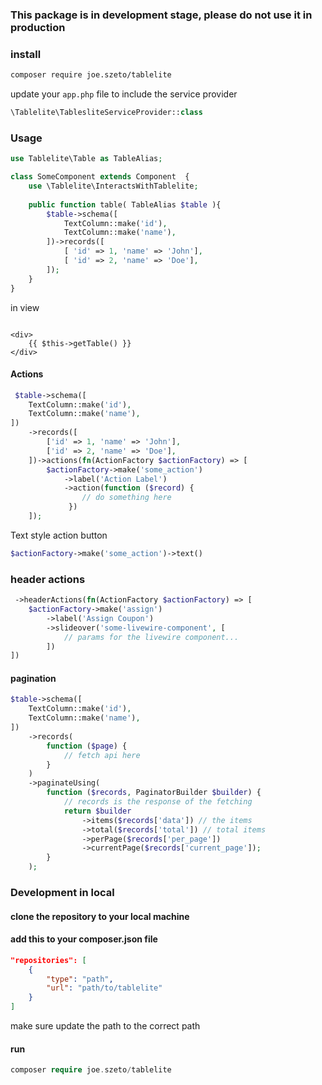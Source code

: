 ### This package is in development stage, please do not use it in production

### install
```bash
composer require joe.szeto/tablelite
```

update your ```app.php```  file to include the service provider
```php
\Tablelite\TablesliteServiceProvider::class
```


### Usage

```php
use Tablelite\Table as TableAlias;

class SomeComponent extends Component  {
    use \Tablelite\InteractsWithTablelite;
    
    public function table( TableAlias $table ){
        $table->schema([
            TextColumn::make('id'),
            TextColumn::make('name'),
        ])->records([
            [ 'id' => 1, 'name' => 'John'],
            [ 'id' => 2, 'name' => 'Doe'],
        ]);
    }
}
```

in view

```bladehtml

<div>
    {{ $this->getTable() }}
</div>
```

#### Actions
```php
 $table->schema([
    TextColumn::make('id'),
    TextColumn::make('name'),
])
    ->records([
        ['id' => 1, 'name' => 'John'],
        ['id' => 2, 'name' => 'Doe'],
    ])->actions(fn(ActionFactory $actionFactory) => [
        $actionFactory->make('some_action')
            ->label('Action Label')
            ->action(function ($record) {
                // do something here
             })
    ]);

```
Text style action button
```php
$actionFactory->make('some_action')->text()
```

### header actions
```php
 ->headerActions(fn(ActionFactory $actionFactory) => [
    $actionFactory->make('assign')
        ->label('Assign Coupon')
        ->slideover('some-livewire-component', [
            // params for the livewire component...
        ])
])
```

#### pagination
```php
$table->schema([
    TextColumn::make('id'),
    TextColumn::make('name'),
])
    ->records(
        function ($page) {
            // fetch api here
        }
    )
    ->paginateUsing(
        function ($records, PaginatorBuilder $builder) {
            // records is the response of the fetching
            return $builder
                ->items($records['data']) // the items
                ->total($records['total']) // total items
                ->perPage($records['per_page'])
                ->currentPage($records['current_page']);
        }
    );
```

### Development in local

#### clone the repository to your local machine

#### add this to your composer.json file

```json
"repositories": [
    {
        "type": "path",
        "url": "path/to/tablelite"
    }
]
```

make sure update the path to the correct path

#### run
```php
composer require joe.szeto/tablelite
```
